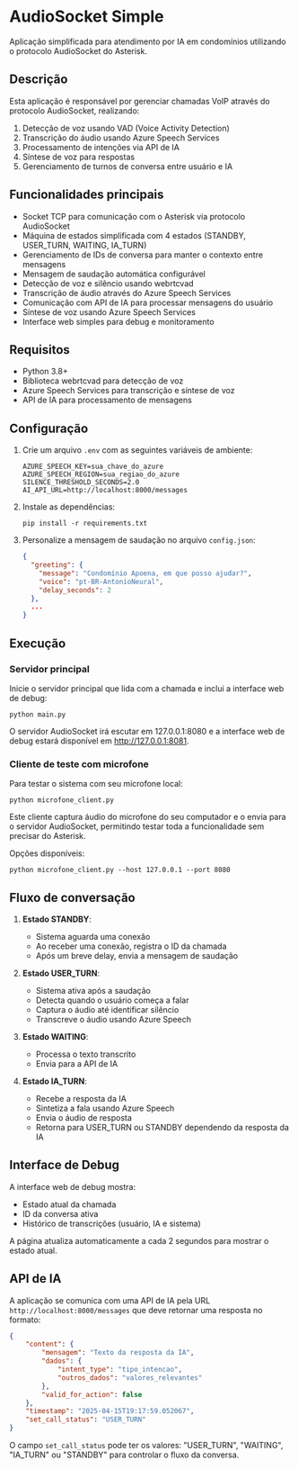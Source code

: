 # AudioSocket Simple

Aplicação simplificada para atendimento por IA em condomínios utilizando o protocolo AudioSocket do Asterisk.

## Descrição

Esta aplicação é responsável por gerenciar chamadas VoIP através do protocolo AudioSocket, realizando:

1. Detecção de voz usando VAD (Voice Activity Detection)
2. Transcrição do áudio usando Azure Speech Services
3. Processamento de intenções via API de IA
4. Síntese de voz para respostas
5. Gerenciamento de turnos de conversa entre usuário e IA

## Funcionalidades principais

- Socket TCP para comunicação com o Asterisk via protocolo AudioSocket
- Máquina de estados simplificada com 4 estados (STANDBY, USER_TURN, WAITING, IA_TURN)
- Gerenciamento de IDs de conversa para manter o contexto entre mensagens
- Mensagem de saudação automática configurável
- Detecção de voz e silêncio usando webrtcvad
- Transcrição de áudio através do Azure Speech Services
- Comunicação com API de IA para processar mensagens do usuário
- Síntese de voz usando Azure Speech Services
- Interface web simples para debug e monitoramento

## Requisitos

- Python 3.8+
- Biblioteca webrtcvad para detecção de voz
- Azure Speech Services para transcrição e síntese de voz
- API de IA para processamento de mensagens

## Configuração

1. Crie um arquivo `.env` com as seguintes variáveis de ambiente:
   ```
   AZURE_SPEECH_KEY=sua_chave_do_azure
   AZURE_SPEECH_REGION=sua_regiao_do_azure
   SILENCE_THRESHOLD_SECONDS=2.0
   AI_API_URL=http://localhost:8000/messages
   ```

2. Instale as dependências:
   ```
   pip install -r requirements.txt
   ```

3. Personalize a mensagem de saudação no arquivo `config.json`:
   ```json
   {
     "greeting": {
       "message": "Condomínio Apoena, em que posso ajudar?",
       "voice": "pt-BR-AntonioNeural",
       "delay_seconds": 2
     },
     ...
   }
   ```

## Execução

### Servidor principal
Inicie o servidor principal que lida com a chamada e inclui a interface web de debug:
```
python main.py
```

O servidor AudioSocket irá escutar em 127.0.0.1:8080 e a interface web de debug estará disponível em http://127.0.0.1:8081.

### Cliente de teste com microfone
Para testar o sistema com seu microfone local:
```
python microfone_client.py
```

Este cliente captura áudio do microfone do seu computador e o envia para o servidor AudioSocket, permitindo testar toda a funcionalidade sem precisar do Asterisk.

Opções disponíveis:
```
python microfone_client.py --host 127.0.0.1 --port 8080
```

## Fluxo de conversação

1. **Estado STANDBY**: 
   - Sistema aguarda uma conexão
   - Ao receber uma conexão, registra o ID da chamada
   - Após um breve delay, envia a mensagem de saudação
   
2. **Estado USER_TURN**:
   - Sistema ativa após a saudação
   - Detecta quando o usuário começa a falar
   - Captura o áudio até identificar silêncio
   - Transcreve o áudio usando Azure Speech
   
3. **Estado WAITING**:
   - Processa o texto transcrito
   - Envia para a API de IA
   
4. **Estado IA_TURN**:
   - Recebe a resposta da IA
   - Sintetiza a fala usando Azure Speech
   - Envia o áudio de resposta
   - Retorna para USER_TURN ou STANDBY dependendo da resposta da IA

## Interface de Debug

A interface web de debug mostra:
- Estado atual da chamada
- ID da conversa ativa
- Histórico de transcrições (usuário, IA e sistema)

A página atualiza automaticamente a cada 2 segundos para mostrar o estado atual.

## API de IA

A aplicação se comunica com uma API de IA pela URL `http://localhost:8000/messages` que deve retornar uma resposta no formato:

```json
{
    "content": {
        "mensagem": "Texto da resposta da IA",
        "dados": {
            "intent_type": "tipo_intencao",
            "outros_dados": "valores_relevantes"
        },
        "valid_for_action": false
    },
    "timestamp": "2025-04-15T19:17:59.052067",
    "set_call_status": "USER_TURN"
}
```

O campo `set_call_status` pode ter os valores: "USER_TURN", "WAITING", "IA_TURN" ou "STANDBY" para controlar o fluxo da conversa.